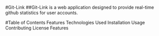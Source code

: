 #Git-Link
##Git-Link is a web application designed to provide real-time github statistics for user accounts. 

#Table of Contents
Features
Technologies Used
Installation
Usage
Contributing
License
Features
